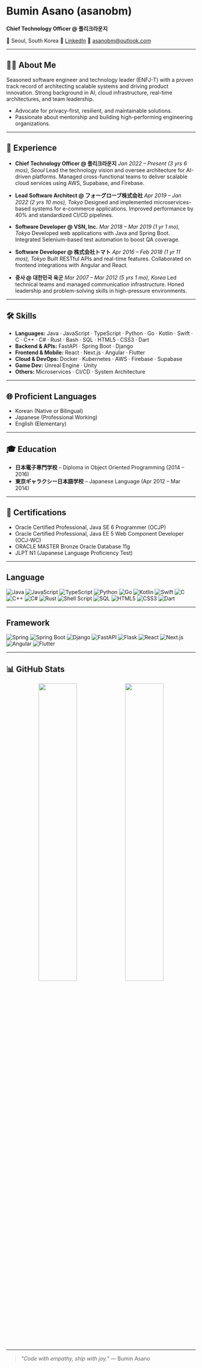 <!-- Bumin Asano – README.md -->

# Bumin Asano (asanobm)

**Chief Technology Officer @ 플리크라운지**

📍 Seoul, South Korea
🔗 [LinkedIn](https://www.linkedin.com/in/bumin-asano/)
📧 [asanobm@outlook.com](mailto:asanobm@outlook.com)

---

## 👨‍💻 About Me

Seasoned software engineer and technology leader (ENFJ-T) with a proven track record of architecting scalable systems and driving product innovation. Strong background in AI, cloud infrastructure, real-time architectures, and team leadership.

* Advocate for privacy-first, resilient, and maintainable solutions.
* Passionate about mentorship and building high-performing engineering organizations.

---

## 💼 Experience

* **Chief Technology Officer @ 플리크라운지**
  *Jan 2022 – Present (3 yrs 6 mos), Seoul*
  Lead the technology vision and oversee architecture for AI-driven platforms. Managed cross-functional teams to deliver scalable cloud services using AWS, Supabase, and Firebase.

* **Lead Software Architect @ フォーグローブ株式会社**
  *Apr 2019 – Jan 2022 (2 yrs 10 mos), Tokyo*
  Designed and implemented microservices-based systems for e-commerce applications. Improved performance by 40% and standardized CI/CD pipelines.

* **Software Developer @ VSN, Inc.**
  *Mar 2018 – Mar 2019 (1 yr 1 mo), Tokyo*
  Developed web applications with Java and Spring Boot. Integrated Selenium-based test automation to boost QA coverage.

* **Software Developer @ 株式会社トマト**
  *Apr 2016 – Feb 2018 (1 yr 11 mos), Tokyo*
  Built RESTful APIs and real-time features. Collaborated on frontend integrations with Angular and React.

* **중사 @ 대한민국 육군**
  *Mar 2007 – Mar 2012 (5 yrs 1 mo), Korea*
  Led technical teams and managed communication infrastructure. Honed leadership and problem-solving skills in high-pressure environments.

---

## 🛠 Skills

* **Languages:** Java · JavaScript · TypeScript · Python · Go · Kotlin · Swift · C · C++ · C# · Rust · Bash · SQL · HTML5 · CSS3 · Dart
* **Backend & APIs:** FastAPI · Spring Boot · Django
* **Frontend & Mobile:** React · Next.js · Angular · Flutter
* **Cloud & DevOps:** Docker · Kubernetes · AWS · Firebase · Supabase
* **Game Dev:** Unreal Engine · Unity
* **Others:** Microservices · CI/CD · System Architecture

---

## 🌐 Proficient Languages

* Korean (Native or Bilingual)
* Japanese (Professional Working)
* English (Elementary)

---

## 🎓 Education

* **日本電子専門学校** – Diploma in Object Oriented Programming (2014 – 2016)
* **東京ギャラクシー日本語学校** – Japanese Language (Apr 2012 – Mar 2014)

---

## 🏅 Certifications

* Oracle Certified Professional, Java SE 6 Programmer (OCJP)
* Oracle Certified Professional, Java EE 5 Web Component Developer (OCJ-WC)
* ORACLE MASTER Bronze Oracle Database 11g
* JLPT N1 (Japanese Language Proficiency Test)

---

## Language

![Java](https://img.shields.io/badge/Java-007396.svg?\&style=for-the-badge\&logo=Java\&logoColor=white)
![JavaScript](https://img.shields.io/badge/JavaScript-F7DF1E.svg?\&style=for-the-badge\&logo=JavaScript\&logoColor=black)
![TypeScript](https://img.shields.io/badge/TypeScript-3178C6.svg?\&style=for-the-badge\&logo=TypeScript\&logoColor=white)
![Python](https://img.shields.io/badge/Python-3776AB.svg?\&style=for-the-badge\&logo=Python\&logoColor=white)
![Go](https://img.shields.io/badge/Go-00ADD8.svg?\&style=for-the-badge\&logo=Go\&logoColor=white)
![Kotlin](https://img.shields.io/badge/Kotlin-0095D5.svg?\&style=for-the-badge\&logo=Kotlin\&logoColor=white)
![Swift](https://img.shields.io/badge/Swift-FA7343.svg?\&style=for-the-badge\&logo=Swift\&logoColor=white)
![C](https://img.shields.io/badge/C-A8B9CC.svg?\&style=for-the-badge\&logo=C\&logoColor=white)
![C++](https://img.shields.io/badge/C++-00599C.svg?\&style=for-the-badge\&logo=C%2B%2B\&logoColor=white)
![C#](https://img.shields.io/badge/C%23-239120.svg?\&style=for-the-badge\&logo=C%20Sharp\&logoColor=white)
![Rust](https://img.shields.io/badge/Rust-000000.svg?\&style=for-the-badge\&logo=Rust\&logoColor=white)
![Shell Script](https://img.shields.io/badge/Shell_Script-121011.svg?\&style=for-the-badge\&logo=GNU%20Bash\&logoColor=white)
![SQL](https://img.shields.io/badge/SQL-4479A1.svg?\&style=for-the-badge\&logo=MySQL\&logoColor=white)
![HTML5](https://img.shields.io/badge/HTML5-E34F26.svg?\&style=for-the-badge\&logo=HTML5\&logoColor=white)
![CSS3](https://img.shields.io/badge/CSS3-1572B6.svg?\&style=for-the-badge\&logo=CSS3\&logoColor=white)
![Dart](https://img.shields.io/badge/Dart-0175C2.svg?\&style=for-the-badge\&logo=Dart\&logoColor=white)

---

## Framework

![Spring](https://img.shields.io/badge/Spring-6DB33F.svg?\&style=for-the-badge\&logo=Spring\&logoColor=white)
![Spring Boot](https://img.shields.io/badge/Spring_Boot-6DB33F.svg?\&style=for-the-badge\&logo=Spring%20Boot\&logoColor=white)
![Django](https://img.shields.io/badge/Django-092E20.svg?\&style=for-the-badge\&logo=Django\&logoColor=white)
![FastAPI](https://img.shields.io/badge/FastAPI-009688.svg?\&style=for-the-badge\&logo=FastAPI\&logoColor=white)
![Flask](https://img.shields.io/badge/Flask-000000.svg?\&style=for-the-badge\&logo=Flask\&logoColor=white)
![React](https://img.shields.io/badge/React-61DAFB.svg?\&style=for-the-badge\&logo=React\&logoColor=black)
![Next.js](https://img.shields.io/badge/Next.js-000000.svg?\&style=for-the-badge\&logo=Next.js\&logoColor=white)
![Angular](https://img.shields.io/badge/Angular-DD0031.svg?\&style=for-the-badge\&logo=Angular\&logoColor=white)
![Flutter](https://img.shields.io/badge/Flutter-02569B.svg?\&style=for-the-badge\&logo=Flutter\&logoColor=white)

---

## 📊 GitHub Stats

<p align="center">
  <img src="https://github-readme-stats.vercel.app/api?username=asanobm&show_icons=true&theme=tokyonight&hide_rank=true" width="45%" />
  <img src="https://streak-stats.demolab.com?user=asanobm&theme=tokyonight&hide_border=true" width="45%" />
</p>

---

> *"Code with empathy, ship with joy."*
> — Bumin Asano
